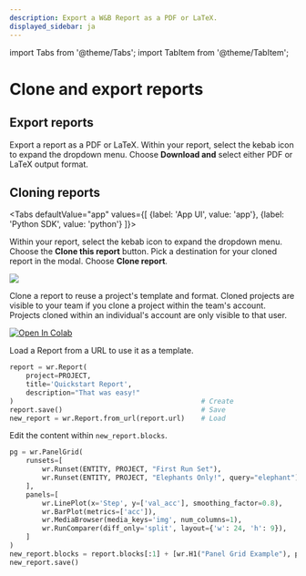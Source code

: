 ```yaml
---
description: Export a W&B Report as a PDF or LaTeX.
displayed_sidebar: ja
---
```

import Tabs from '@theme/Tabs';
import TabItem from '@theme/TabItem';

# Clone and export reports

<head>
  <title>Clone and export W&B Reports</title>
</head>

## Export reports

Export a report as a PDF or LaTeX. Within your report, select the kebab icon to expand the dropdown menu. Choose **Download and** select either PDF or LaTeX output format.

## Cloning reports

<Tabs
  defaultValue="app"
  values={[
    {label: 'App UI', value: 'app'},
    {label: 'Python SDK', value: 'python'}
  ]}>
  <TabItem value="app">

Within your report, select the kebab icon to expand the dropdown menu. Choose the **Clone this report** button. Pick a destination for your cloned report in the modal. Choose **Clone report**.

![](@site/static/images/reports/clone_reports.gif)

Clone a report to reuse a project's template and format. Cloned projects are visible to your team if you clone a project within the team's account. Projects cloned within an individual's account are only visible to that user.
  </TabItem>
  <TabItem value="python">

[![Open In Colab](https://colab.research.google.com/assets/colab-badge.svg)](http://wandb.me/report\_api)

Load a Report from a URL to use it as a template.

```python
report = wr.Report(
    project=PROJECT,
    title='Quickstart Report',
    description="That was easy!"
)                                              # Create
report.save()                                  # Save
new_report = wr.Report.from_url(report.url)    # Load
```

Edit the content within `new_report.blocks`.

```python
pg = wr.PanelGrid(
    runsets=[
        wr.Runset(ENTITY, PROJECT, "First Run Set"),
        wr.Runset(ENTITY, PROJECT, "Elephants Only!", query="elephant"),
    ],
    panels=[
        wr.LinePlot(x='Step', y=['val_acc'], smoothing_factor=0.8),
        wr.BarPlot(metrics=['acc']),
        wr.MediaBrowser(media_keys='img', num_columns=1),
        wr.RunComparer(diff_only='split', layout={'w': 24, 'h': 9}),
    ]
)
new_report.blocks = report.blocks[:1] + [wr.H1("Panel Grid Example"), pg] + report.blocks[1:]
new_report.save()
```
  </TabItem>
</Tabs>
